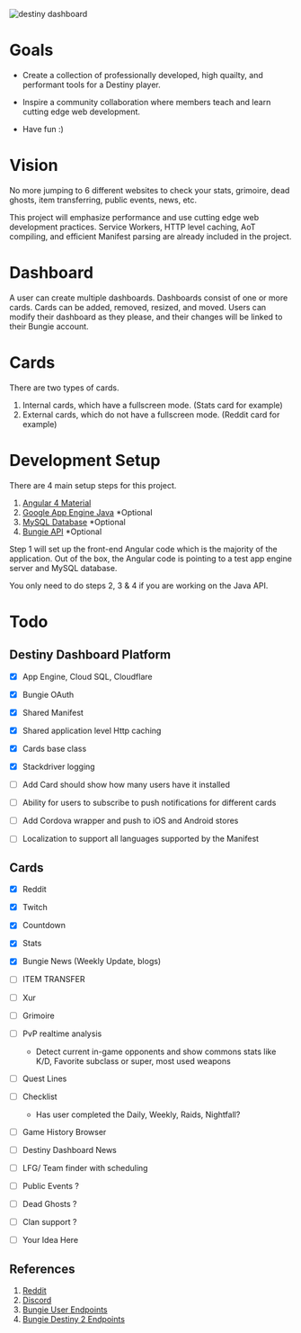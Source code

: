 ![destiny dashboard](https://www.destinydashboard.net/favicon.ico "Destiny Dashboard")

# Goals
- Create a collection of professionally developed, high quailty, and performant tools for a Destiny player.

- Inspire a community collaboration where members teach and learn cutting edge web development.

- Have fun :)

# Vision

No more jumping to 6 different websites to check your stats, grimoire, dead ghosts, item transferring, public events, news, etc.

This project will emphasize performance and use cutting edge web development practices. Service Workers, HTTP level caching, AoT compiling, and efficient Manifest parsing are already included in the project.

# Dashboard
A user can create multiple dashboards. Dashboards consist of one or more cards. Cards can be added, removed, resized, and moved. Users can modify their dashboard as they please, and their changes will be linked to their Bungie account.

# Cards
There are two types of cards.
1. Internal cards, which have a fullscreen mode. (Stats card for example)
2. External cards, which do not have a fullscreen mode. (Reddit card for example)


# Development Setup
There are 4 main setup steps for this project.

1. [Angular 4 Material](https://github.com/lax20attack/destiny-dashboard/wiki/Angular-4-Setup)
2. [Google App Engine Java](https://github.com/lax20attack/destiny-dashboard/wiki/Google-App-Engine-Java-Setup) *Optional
3. [MySQL Database](https://github.com/lax20attack/destiny-dashboard/wiki/MySQL-Database-Setup) *Optional
4. [Bungie API](https://github.com/lax20attack/destiny-dashboard/wiki/Bungie-API-Setup) *Optional

Step 1 will set up the front-end Angular code which is the majority of the application. Out of the box, the Angular code is pointing to a test app engine server and MySQL database. 

You only need to do steps 2, 3 & 4 if you are working on the Java API.


# Todo
## Destiny Dashboard Platform
- [x] App Engine, Cloud SQL, Cloudflare
- [x] Bungie OAuth
- [x] Shared Manifest
- [x] Shared application level Http caching
- [x] Cards base class
- [x] Stackdriver logging
- [ ] Add Card should show how many users have it installed
- [ ] Ability for users to subscribe to push notifications for different cards
- [ ] Add Cordova wrapper and push to iOS and Android stores
- [ ] Localization to support all languages supported by the Manifest


## Cards
- [x] Reddit
- [x] Twitch
- [x] Countdown
- [x] Stats
- [x] Bungie News (Weekly Update, blogs)
- [ ] ITEM TRANSFER
- [ ] Xur
- [ ] Grimoire
- [ ] PvP realtime analysis
    - Detect current in-game opponents and show commons stats like K/D, Favorite subclass or super, most used weapons
- [ ] Quest Lines 
- [ ] Checklist
    - Has user completed the Daily, Weekly, Raids, Nightfall?
- [ ] Game History Browser
- [ ] Destiny Dashboard News
- [ ] LFG/ Team finder with scheduling
- [ ] Public Events ?
- [ ] Dead Ghosts ?
- [ ] Clan support ?
- [ ] Your Idea Here


## References
1. [Reddit](https://www.reddit.com/r/DestinyDashboard/)
2. [Discord](https://discord.gg/A5fPSTa)
3. [Bungie User Endpoints](https://www.bungie.net/platform/User/help/)
4. [Bungie Destiny 2 Endpoints](https://www.bungie.net/platform/Destiny2/help/)